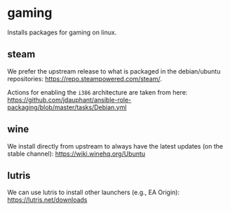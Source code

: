 # gaming

Installs packages for gaming on linux.

## steam

We prefer the upstream release to what is packaged in the debian/ubuntu
repositories: https://repo.steampowered.com/steam/.

Actions for enabling the `i386` architecture are taken from here:
https://github.com/jdauphant/ansible-role-packaging/blob/master/tasks/Debian.yml

## wine

We install directly from upstream to always have the latest updates (on the
stable channel): https://wiki.winehq.org/Ubuntu

## lutris

We can use lutris to install other launchers (e.g., EA Origin):
https://lutris.net/downloads
